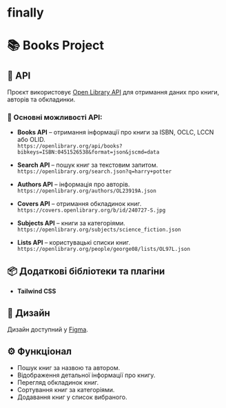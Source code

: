 # finally

# 📚 Books Project

## 🔗 API
Проєкт використовує [Open Library API](https://openlibrary.org/developers/api) для отримання даних про книги, авторів та обкладинки.

### 📌 Основні можливості API:
- **Books API** – отримання інформації про книги за ISBN, OCLC, LCCN або OLID.  
  `https://openlibrary.org/api/books?bibkeys=ISBN:0451526538&format=json&jscmd=data`
  
- **Search API** – пошук книг за текстовим запитом.  
  `https://openlibrary.org/search.json?q=harry+potter`
  
- **Authors API** – інформація про авторів.  
  `https://openlibrary.org/authors/OL23919A.json`
  
- **Covers API** – отримання обкладинок книг.  
  `https://covers.openlibrary.org/b/id/240727-S.jpg`
  
- **Subjects API** – книги за категоріями.  
  `https://openlibrary.org/subjects/science_fiction.json`
  
- **Lists API** – користувацькі списки книг.  
  `https://openlibrary.org/people/george08/lists/OL97L.json`
  

## 📦 Додаткові бібліотеки та плагіни
- **Tailwind CSS** 


## 🎨 Дизайн
Дизайн доступний у [Figma](https://www.figma.com/design/8GbCwAfp9NLq1zWIAgZPpo/BookStore--Short-Project---Community-?node-id=63-2407&p=f&t=KYnPaKQ8ZJHXLu4e-0).

## ⚙️ Функціонал
- Пошук книг за назвою та автором.
- Відображення детальної інформації про книгу.
- Перегляд обкладинок книг.
- Сортування книг за категоріями.
- Додавання книг у список вибраного.






